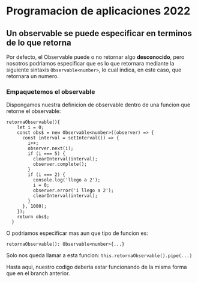 # Programacion de aplicaciones 2022

## Un observable se puede especificar en terminos de lo que retorna

Por defecto, el Observable puede o no retornar algo **desconocido**, pero nosotros podriamos especificar que es lo que retornara mediante la siguiente sintaxis `Observable<number>`, lo cual indica, en este caso, que retornara un numero.

### Empaquetemos el observable

Dispongamos nuestra definicion de observable dentro de una funcion que retorne el observable:

```
retornaObservable(){
    let i = 0;
    const obs$ = new Observable<number>((observer) => {
      const interval = setInterval(() => {
        i++;
        observer.next(i);
        if (i === 5) {
          clearInterval(interval);
          observer.complete();
        }
        if (i === 2) {
          console.log('llego a 2');
          i = 0;
          observer.error('i llego a 2');
          clearInterval(interval);
        }
      }, 1000);
    });
    return obs$;
  }
```

O podriamos especificar mas aun que tipo de funcion es:

```
retornaObservable(): Observable<number>{...}
```

Solo nos queda llamar a esta funcion: `this.retornaObservable().pipe(...)`

Hasta aqui, nuestro codigo deberia estar funcionando de la misma forma que en el branch anterior.
